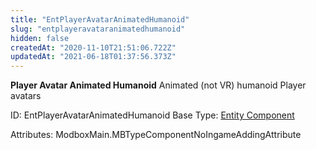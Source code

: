 ```yaml
---
title: "EntPlayerAvatarAnimatedHumanoid"
slug: "entplayeravataranimatedhumanoid"
hidden: false
createdAt: "2020-11-10T21:51:06.722Z"
updatedAt: "2021-06-18T01:37:56.373Z"
---
```

**Player Avatar Animated Humanoid**
Animated (not VR) humanoid Player avatars

ID: EntPlayerAvatarAnimatedHumanoid
Base Type: [Entity Component](doc:componententity)


Attributes:
ModboxMain.MBTypeComponentNoIngameAddingAttribute